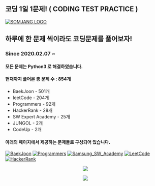 ## 코딩 1일 1문제! ( CODING TEST PRACTICE )
[![SOMJANG LOGO](/images/SOMJANG.png)](https://somjang.tistory.com/category/Programming/%EC%BD%94%EB%94%A9%201%EC%9D%BC%201%EB%AC%B8%EC%A0%9C)
## 하루에 한 문제 씩이라도 코딩문제를 풀어보자! 
### Since 2020.02.07 ~
#### 모든 문제는 Python3 로 해결하였습니다.
#### 현재까지 풀어본 총 문제 수 : 854개
- BaekJoon - 501개
- leetCode - 204개
- Programmers - 92개
- HackerRank - 28개
- SW Expert Academy - 25개
- JUNGOL - 2개
- CodeUp - 2개

#### 아래의 페이지에서 제공하는 문제들로 구성되어 있습니다.
[![BaekJoon](/images/BaekJoon.png)](https://www.acmicpc.net/)
[![Programmers](/images/Programmers.png)](https://programmers.co.kr/)
[![Samsung_SW_Academy](/images/Samsung_SW_Academy.png)](https://swexpertacademy.com/main/main.do)
[![LeetCode](/images/LeetCode.png)](https://leetcode.com/)
[![HackerRank](/images/HackerRank.png)](https://www.hackerrank.com/)
<p align="center"><a href="http://www.jungol.co.kr/"><img src="/images/JUNGOL.png"></a></p>
<p align="center"><a href="https://codeup.kr/"><img src="/images/CodeUp.png"></a></p>